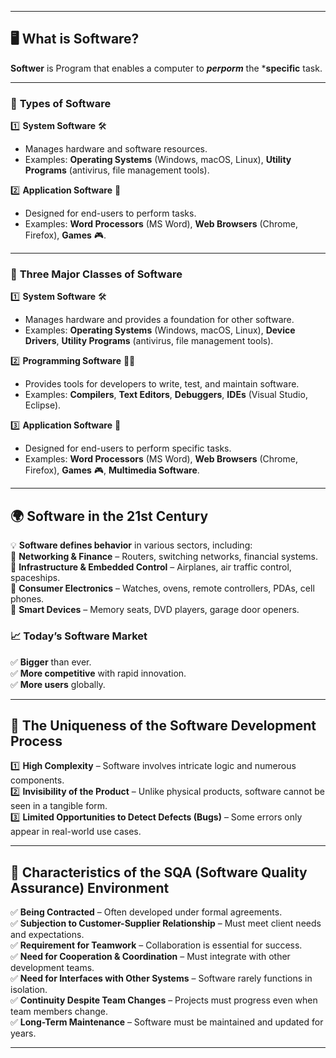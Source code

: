 
---

## 🖥️ **What is Software?**  

**Softwer** is Program that enables  a computer to ***perporm*** the ***specific** task. 

---

### 🔹 **Types of Software**  

1️⃣ **System Software** 🛠️  
   - Manages hardware and software resources.  
   - Examples: **Operating Systems** (Windows, macOS, Linux), **Utility Programs** (antivirus, file management tools).  

2️⃣ **Application Software** 📂  
   - Designed for end-users to perform tasks.  
   - Examples: **Word Processors** (MS Word), **Web Browsers** (Chrome, Firefox), **Games** 🎮.  

---

### 🔹 **Three Major Classes of Software**  

1️⃣ **System Software** 🛠️  
   - Manages hardware and provides a foundation for other software.  
   - Examples: **Operating Systems** (Windows, macOS, Linux), **Device Drivers**, **Utility Programs** (antivirus, file management tools).  

2️⃣ **Programming Software** 👨‍💻  
   - Provides tools for developers to write, test, and maintain software.  
   - Examples: **Compilers**, **Text Editors**, **Debuggers**, **IDEs** (Visual Studio, Eclipse).  

3️⃣ **Application Software** 📂  
   - Designed for end-users to perform specific tasks.  
   - Examples: **Word Processors** (MS Word), **Web Browsers** (Chrome, Firefox), **Games** 🎮, **Multimedia Software**.  

---

## 🌍 **Software in the 21st Century**  

💡 **Software defines behavior** in various sectors, including:  
🔹 **Networking & Finance** – Routers, switching networks, financial systems.  
🔹 **Infrastructure & Embedded Control** – Airplanes, air traffic control, spaceships.  
🔹 **Consumer Electronics** – Watches, ovens, remote controllers, PDAs, cell phones.  
🔹 **Smart Devices** – Memory seats, DVD players, garage door openers.  

### 📈 **Today’s Software Market**  
✅ **Bigger** than ever.  
✅ **More competitive** with rapid innovation.  
✅ **More users** globally.  

---

## 🔹 **The Uniqueness of the Software Development Process**  

1️⃣ **High Complexity** – Software involves intricate logic and numerous components.  
2️⃣ **Invisibility of the Product** – Unlike physical products, software cannot be seen in a tangible form.  
3️⃣ **Limited Opportunities to Detect Defects (Bugs)** – Some errors only appear in real-world use cases.  

---

## 🔹 **Characteristics of the SQA (Software Quality Assurance) Environment**  

✅ **Being Contracted** – Often developed under formal agreements.  
✅ **Subjection to Customer-Supplier Relationship** – Must meet client needs and expectations.  
✅ **Requirement for Teamwork** – Collaboration is essential for success.  
✅ **Need for Cooperation & Coordination** – Must integrate with other development teams.  
✅ **Need for Interfaces with Other Systems** – Software rarely functions in isolation.  
✅ **Continuity Despite Team Changes** – Projects must progress even when team members change.  
✅ **Long-Term Maintenance** – Software must be maintained and updated for years.  

---

